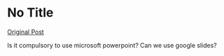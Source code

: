 # No Title

[Original Post](https://discourse.onlinedegree.iitm.ac.in/t/169888/5)

<p>Is it compulsory to use microsoft powerpoint? Can we use google slides?</p>